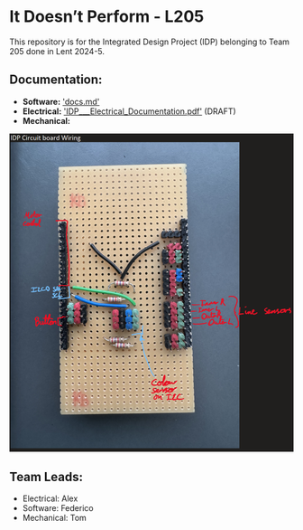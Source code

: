 #  It Doesn’t Perform - L205
This repository is for the Integrated Design Project (IDP) belonging to Team 205 done in Lent 2024-5. 

## Documentation:
- **Software:** ['docs.md'](docs.md)
- **Electrical:** ['IDP___Electrical_Documentation.pdf'](IDP___Electrical_Documentation.pdf) (DRAFT)
- **Mechanical:**


![Circuit Diagram](CircuitBoardWiring.png)

## Team Leads:
- Electrical: Alex
- Software: Federico
- Mechanical: Tom



